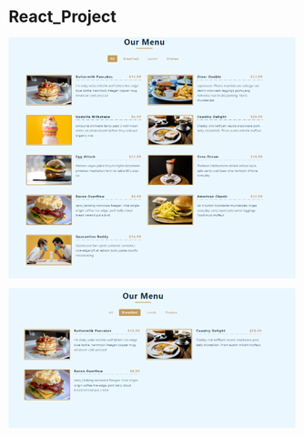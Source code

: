 # React_Project
![Demo](https://github.com/DragonUncaged/React_Project/blob/main/z_all%20Screenshots/z5menu.png)

![Demo](https://github.com/DragonUncaged/React_Project/blob/main/z_all%20Screenshots/z5menu1.png)